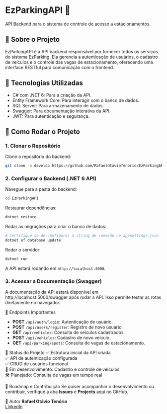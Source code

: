 # EzParkingAPI 🚗
API Backend para o sistema de controle de acesso a estacionamentos.

## 📌 Sobre o Projeto
EzParkingAPI é a API backend responsável por fornecer todos os serviços do sistema EzParking. Ela gerencia a autenticação de usuários, o cadastro de veículos e o controle das vagas de estacionamento, oferecendo uma interface RESTful para comunicação com o frontend.

## 🚀 Tecnologias Utilizadas
- C# com .NET 6: Para a criação da API.
- Entity Framework Core: Para interagir com o banco de dados.
- SQL Server: Para armazenamento de dados.
- Swagger: Para documentação interativa da API.
- JWT: Para autenticação e segurança.

## 📂 Como Rodar o Projeto
### 1. Clonar o Repositório
Clone o repositório do backend:
```bash
git clone -b develop https://github.com/RafaelOtavioTenorio/EzParkingAPI.git
```

### 2. Configurar o Backend (.NET 6 API)
Navegue para a pasta do backend:
```bash
cd EzParkingAPI
```

Restaurar dependências:
```bash
dotnet restore
```

Rodar as migrações para criar o banco de dados:
```bash
# Certifique-se de configurar a string de conexão no appsettings.json
dotnet ef database update
```

Rodar o servidor:
```bash
dotnet run
```
A API estará rodando em `http://localhost:5000`.

### 3. Acessar a Documentação (Swagger)
A documentação da API estará disponível em http://localhost:5000/swagger após rodar a API. Isso permite testar as rotas diretamente no navegador.

📌 Endpoints Importantes
- **POST** `/api/auth/login`: Autenticação de usuário.
- **POST** `/api/users/register`: Registro de novo usuário.
- **GET** `/api/vehicles`: Consulta de veículos cadastrados.
- **POST** `/api/vehicles`: Cadastro de novo veículo.
- **GET** `/api/parking/spots`: Consulta de vagas de estacionamento.

📌 Status do Projeto
✅ Estrutura inicial da API criada  
✅ API de autenticação configurada  
✅ CRUD de usuários funcional  
🔧 Em desenvolvimento: Cadastro e controle de veículos  
🛠 Planejado: Consulta de vagas em tempo real  

📜 Roadmap e Contribuição
Se quiser acompanhar o desenvolvimento ou contribuir, verifique a aba **Issues** e **Projects** aqui no GitHub.

📌 Autor
**Rafael Otávio Tenório**  
[LinkedIn](https://www.linkedin.com/in/rafael-otavio-tenorio/)
